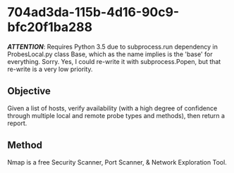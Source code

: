 # 704ad3da-115b-4d16-90c9-bfc20f1ba288
**_ATTENTION_**: Requires Python 3.5 due to subprocess.run dependency in ProbesLocal.py class Base, which as the name implies is the 'base' for everything. Sorry. Yes, I could re-write it with subprocess.Popen, but that re-write is a very low priority.

## Objective
Given a list of hosts, verify availability (with a high degree of confidence through multiple local and remote probe types and methods), then return a report.

## Method
Nmap is a free Security Scanner, Port Scanner, & Network Exploration Tool.
